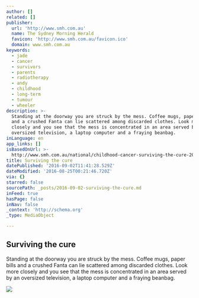 ```yaml
---
author: []
related: []
publisher:
  url: 'http://www.smh.com.au'
  name: The Sydney Morning Herald
  favicon: 'http://www.smh.com.au/favicon.ico'
  domain: www.smh.com.au
keywords:
  - jade
  - cancer
  - survivors
  - parents
  - radiotherapy
  - andy
  - childhood
  - long-term
  - tumour
  - wheeler
description: >-
  Standing at the doorway you are struck by the mess. Coffee mugs, paper bills
  and a crushed Fanta can lie scattered among discarded clothes. Look more
  closely and you see that the mess is concentrated in an area served by an
  oversized television, a laptop computer and a fraying beanbag.
inLanguage: en
app_links: []
isBasedOnUrl: >-
  http://www.smh.com.au/national/childhood-cancer-surviving-the-cure-20141130-11xfwu
title: Surviving the cure
datePublished: '2016-09-02T11:41:28.529Z'
dateModified: '2016-08-25T00:21:46.720Z'
via: {}
starred: false
sourcePath: _posts/2016-09-02-surviving-the-cure.md
inFeed: true
hasPage: false
inNav: false
_context: 'http://schema.org'
_type: MediaObject

---
```

<article style=""><h1>Surviving the cure</h1><p>Standing at the doorway you are struck by the mess. Coffee mugs, paper bills and a crushed Fanta can lie scattered among discarded clothes. Look more closely and you see that the mess is concentrated in an area served by an oversized television, a laptop computer and a fraying beanbag.</p><img src="http://www.smh.com.au/content/dam/images/1/1/x/e/i/2/image.related.articleLeadwide.620x349.11xfwu.png/1417393278339.jpg" /></article>